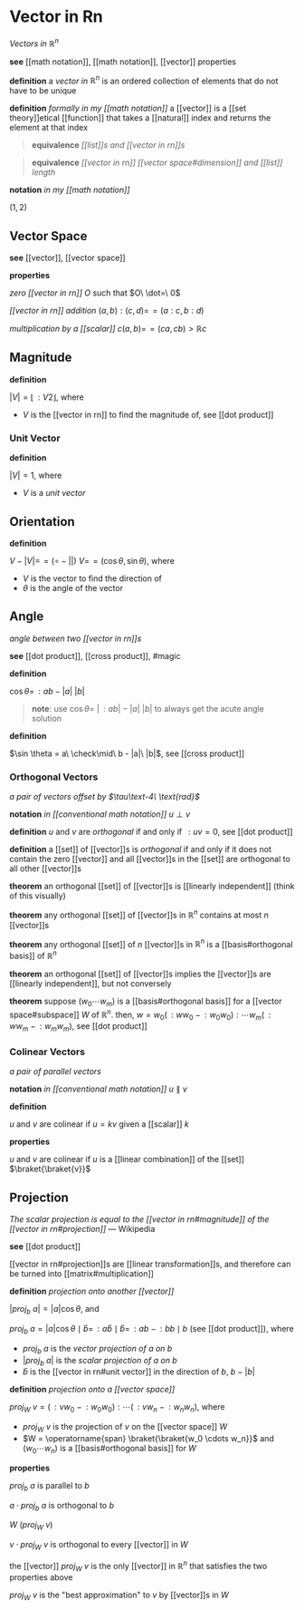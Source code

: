 # Vector in Rn

_Vectors in $\mathbb R^n$_

**see** [[math notation]], [[math notation]], [[vector]] properties

**definition** a _vector in $\mathbb R^n$_ is an ordered collection of elements that do not have to be unique

**definition** _formally in my [[math notation]]_ a [[vector]] is a [[set theory]]etical [[function]] that takes a [[natural]] index and returns the element at that index

> **equivalence** _[[list]]s and [[vector in rn]]s_

> **equivalence** _[[vector in rn]] [[vector space#dimension]] and [[list]] length_

**notation** _in my [[math notation]]_

$(1, 2)$

## Vector Space

**see** [[vector]], [[vector space]]

**properties**

_zero [[vector in rn]]_ $O$ such that $O\ \dot=\ 0$

_[[vector in rn]] addition_ $(a, b) : (c, d) =\!= (a : c, b : d)$

_multiplication by a [[scalar]]_ $c(a, b) =\!= (ca, cb) > \mathbb R c$

## Magnitude

**definition**

$|V| = \lfloor \,: V2 \rfloor$, where

- $V$ is the [[vector in rn]] to find the magnitude of, see [[dot product]]

### Unit Vector

**definition**

$|V| = 1$, where

- $V$ is a _unit vector_

## Orientation

**definition**

$V - |V| =\!= (\circ - ||)\ V =\!= (\cos \theta, \sin \theta)$, where

- $V$ is the vector to find the direction of
- $\theta$ is the angle of the vector

## Angle

_angle between two [[vector in rn]]s_

**see** [[dot product]], [[cross product]], #magic

**definition**

$\cos \theta = \,: ab - |a|\ |b|$

> **note**: use $\cos \theta =\ |\,: ab| - |a|\ |b|$ to always get the acute angle solution

**definition**

$\sin \theta = a\ \check\mid\ b - |a|\ |b|$, see [[cross product]]

### Orthogonal Vectors

_a pair of vectors offset by $\tau\text-4\ \text{rad}$_

**notation** _in [[conventional math notation]]_ $u \perp v$

**definition** $u$ and $v$ are _orthogonal_ if and only if $\,: uv = 0$, see [[dot product]]

**definition** a [[set]] of [[vector]]s is _orthogonal_ if and only if it does not contain the zero [[vector]] and all [[vector]]s in the [[set]] are orthogonal to all other [[vector]]s

**theorem** an orthogonal [[set]] of [[vector]]s is [[linearly independent]] (think of this visually)

**theorem** any orthogonal [[set]] of [[vector]]s in $\mathbb R^n$ contains at most $n$ [[vector]]s

**theorem** any orthogonal [[set]] of $n$ [[vector]]s in $\mathbb R^n$ is a [[basis#orthogonal basis]] of $\mathbb R^n$

**theorem** an orthogonal [[set]] of [[vector]]s implies the [[vector]]s are [[linearly independent]], but not conversely

**theorem** suppose $(w_0 \cdots w_m)$ is a [[basis#orthogonal basis]] for a [[vector space#subspace]] $W$ of $\mathbb R^n$. then, $w = w_0 (\,: ww_0\ - \,: w_0w_0) : \cdots w_m (\,: ww_m\ - \,: w_mw_m)$, see [[dot product]]

### Colinear Vectors

_a pair of parallel vectors_

**notation** _in [[conventional math notation]]_ $u \parallel v$

**definition**

$u$ and $v$ are colinear if $u = kv$ given a [[scalar]] $k$

**properties**

$u$ and $v$ are colinear if $u$ is a [[linear combination]] of the [[set]] $\braket{\braket{v}}$

## Projection

_The scalar projection is equal to the [[vector in rn#magnitude]] of the [[vector in rn#projection]]_ &mdash; Wikipedia

**see** [[dot product]]

[[vector in rn#projection]]s are [[linear transformation]]s, and therefore can be turned into [[matrix#multiplication]]

**definition** _projection onto another [[vector]]_

$|proj_b\ a| = |a| \cos \theta$, and

$proj_b\ a = |a| \cos \theta \mid \hat b = \,: a \hat b \mid \hat b = \,: ab\ - \,: bb \mid b$ (see [[dot product]]), where

- $proj_b\ a$ is the _vector projection of $a$ on $b$_
- $|proj_b\ a|$ is the _scalar projection of $a$ on $b$_
- $\hat b$ is the [[vector in rn#unit vector]] in the direction of $b$, $b - |b|$

**definition** _projection onto a [[vector space]]_

$proj_W\ v = (\,: vw_0\ - \,: w_0w_0) : \cdots (\,: vw_n\ - \,: w_nw_n)$, where

- $proj_W\ v$ is the projection of $v$ on the [[vector space]] $W$
- $W = \operatorname{span} \braket{\braket{w_0 \cdots w_n}}$ and $(w_0 \cdots w_n)$ is a [[basis#orthogonal basis]] for $W$

**properties**

$proj_b\ a$ is parallel to $b$

$a \cdot proj_b\ a$ is orthogonal to $b$

$W\ (proj_W\ v)$

$v \cdot proj_W\ v$ is orthogonal to every [[vector]] in $W$

the [[vector]] $proj_W\ v$ is the only [[vector]] in $\mathbb R^n$ that satisfies the two properties above

$proj_W\ v$ is the "best approximation" to $v$ by [[vector]]s in $W$

